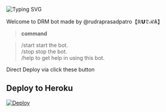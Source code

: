 ![Typing SVG](https://readme-typing-svg.herokuapp.com/?lines=Welcome+To+Txt+Uploader+Bot+!)

Welcome to DRM bot made by @rudraprasadpatro【﻿ℝ𝗨𝔇ℛѦ】

> **command**

> /start start the bot.  
> /stop stop the bot.  
> /help to get help in using this bot.

Direct Deploy via click these button 

## Deploy to Heroku

[![Deploy](https://www.herokucdn.com/deploy/button.svg)](https://heroku.com/deploy?template=https://github.com/Rudrabose/newuploader)
